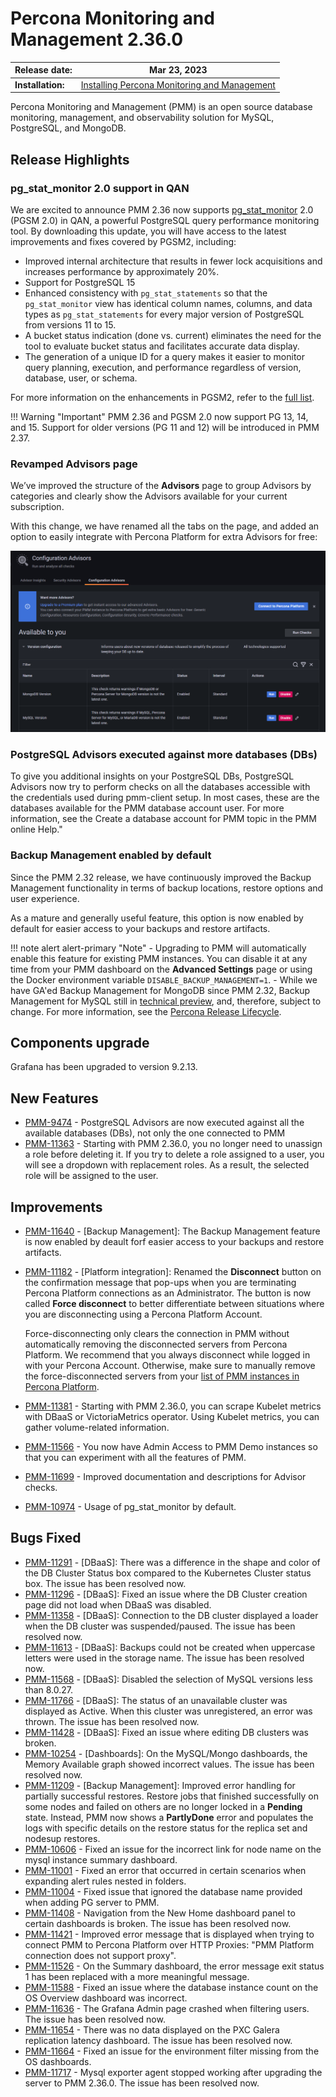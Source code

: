 # Percona Monitoring and Management 2.36.0

| **Release date:** | Mar 23, 2023                                                                                 |
| ----------------- | ----------------------------------------------------------------------------------------------- |
| **Installation:** | [Installing Percona Monitoring and Management](https://www.percona.com/software/pmm/quickstart) |

Percona Monitoring and Management (PMM) is an open source database monitoring, management, and observability solution for MySQL, PostgreSQL, and MongoDB.

<!---
!!! caution alert alert-warning "Important/Caution"
    Crucial points that need emphasis:

    - Important: A significant point that deserves emphasis.
    - Caution: Used to mean 'Continue with care'.
 --->


## Release Highlights

### pg_stat_monitor 2.0 support in QAN

We are excited to announce PMM 2.36 now supports [pg_stat_monitor](https://docs.percona.com/pg-stat-monitor/index.html) 2.0 (PGSM 2.0) in QAN, a powerful PostgreSQL query performance monitoring tool. By downloading this update, you will have access to the latest improvements and fixes covered by PGSM2, including:

- Improved internal architecture that results in fewer lock acquisitions and increases performance by approximately 20%.
- Support for PostgreSQL 15 
- Enhanced consistency with `pg_stat_statements` so that the `pg_stat_monitor` view has identical column names, columns, and data types as `pg_stat_statements` for every major version of PostgreSQL from versions 11 to 15.
- A bucket status indication (done vs. current) eliminates the need for the tool to evaluate bucket status and facilitates accurate data display.
- The generation of a unique ID for a query makes it easier to monitor query planning, execution, and performance regardless of version, database, user, or schema.

For more information on the enhancements in PGSM2, refer to the [full list](https://github.com/percona/pg_stat_monitor/blob/main/RELEASE_NOTES.md).


!!! Warning "Important"
    PMM 2.36 and PGSM 2.0 now support PG 13, 14, and 15. Support for older versions (PG 11 and 12) will be introduced in PMM 2.37.

### Revamped Advisors page


We’ve improved the structure of the **Advisors** page to group Advisors by categories and clearly show the Advisors available for your current subscription. 

With this change, we have renamed all the tabs on the page, and added an option to easily integrate with Percona Platform for extra Advisors for free:

  ![!image](../images/New_Advisors_page.PNG)

### PostgreSQL Advisors executed against more databases (DBs)
To give you additional insights on your PostgreSQL DBs, PostgreSQL Advisors now try to perform checks on all the databases accessible with the credentials used during pmm-client setup.
In most cases, these are the databases available for the PMM database account user. For more information, see the Create a database account for PMM topic in the PMM online Help."


### Backup Management enabled by default
Since the PMM 2.32 release, we have continuously improved the Backup Management functionality in terms of backup locations, restore options and user experience.

As a mature and generally useful feature, this option is now enabled by default for easier access to your backups and restore artifacts.


!!! note alert alert-primary "Note"
    - Upgrading to PMM will automatically enable this feature for existing PMM instances. You can disable it at any time from your PMM dashboard on the **Advanced Settings** page or using the Docker environment variable `DISABLE_BACKUP_MANAGEMENT=1`.
    - While we have GA'ed Backup Management for MongoDB since PMM 2.32, Backup Management for MySQL still  in [technical preview](../details/glossary.md#technical-preview), and, therefore, subject to change. For more information, see the [Percona Release Lifecycle](https://www.percona.com/services/policies/percona-release-lifecycle-overview).


## Components upgrade

Grafana has been upgraded to version 9.2.13.


## New Features

- [PMM-9474](https://jira.percona.com/browse/PMM-9474) - PostgreSQL Advisors are now executed against all the available databases (DBs), not only the one connected to PMM
- [PMM-11363](https://jira.percona.com/browse/PMM-11363) - Starting with PMM 2.36.0, you no longer need to unassign a role before deleting it. If you try to delete a role assigned to a user, you will see a dropdown with replacement roles. As a result, the selected role will be assigned to the user.


## Improvements

- [PMM-11640](https://jira.percona.com/browse/PMM-11640) - [Backup Management]: The Backup Management feature is now enabled by deault forf easier access to your backups and restore artifacts.

- [PMM-11182](https://jira.percona.com/browse/PMM-11182) - [Platform integration]: Renamed the **Disconnect** button on the confirmation message that pop-ups when you are terminating Percona Platform connections as an Administrator. The button is now called **Force disconnect** to better differentiate between situations where you are disconnecting using a Percona Platform Account.

    Force-disconnecting only clears the connection in PMM without automatically removing the disconnected servers from Percona Platform. We recommend that you always disconnect while logged in with your Percona Account. Otherwise, make sure to manually remove the force-disconnected servers from your [list of PMM instances in Percona Platform](https://portal.percona.com/pmm-instances).

- [PMM-11381](https://jira.percona.com/browse/PMM-11381) - Starting with PMM 2.36.0, you can scrape Kubelet metrics with DBaaS or VictoriaMetrics operator. Using Kubelet metrics, you can gather volume-related information.

- [PMM-11566](https://jira.percona.com/browse/PMM-11566) - You now have Admin Access to PMM Demo instances so that you can experiment with all the features of PMM.

- [PMM-11699](https://jira.percona.com/browse/PMM-11699) - Improved documentation and descriptions for Advisor checks.

- [PMM-10974](https://jira.percona.com/browse/PMM-10974) - Usage of pg_stat_monitor by default.


## Bugs Fixed

- [PMM-11291](https://jira.percona.com/browse/PMM-11291) - [DBaaS]: There was a difference in the shape and color of the DB Cluster Status box compared to the Kubernetes Cluster status box. The issue has been resolved now.
- [PMM-11296](https://jira.percona.com/browse/PMM-11296) - [DBaaS]: Fixed an issue where the DB Cluster creation page did not load when DBaaS was disabled.
- [PMM-11358](https://jira.percona.com/browse/PMM-11358) - [DBaaS]: Connection to the DB cluster displayed a loader when the DB cluster was suspended/paused. The issue has been resolved now.
- [PMM-11613](https://jira.percona.com/browse/PMM-11613) - [DBaaS]: Backups could not be created when uppercase letters were used in the storage name. The issue has been resolved now.
- [PMM-11568](https://jira.percona.com/browse/PMM-11568) - [DBaaS]: Disabled the selection of MySQL versions less than 8.0.27.
- [PMM-11766](https://jira.percona.com/browse/PMM-11766) - [DBaaS]: The status of an unavailable cluster was displayed as Active. When this cluster was unregistered, an error was thrown. The issue has been resolved now.
- [PMM-11428](https://jira.percona.com/browse/PMM-11428) - [DBaaS]: Fixed an issue where editing DB clusters was broken.
- [PMM-10254](https://jira.percona.com/browse/PMM-10254) - [Dashboards]: On the MySQL/Mongo dashboards, the Memory Available graph showed incorrect values. The issue has been resolved now.
- [PMM-11209](https://jira.percona.com/browse/PMM-11209) - [Backup Management]: Improved error handling for partially successful restores. Restore jobs that finished successfully on some nodes and failed on others are no longer locked in a **Pending** state. Instead, PMM now shows a **PartlyDone** error and populates the logs with specific details on the restore status for the replica set and nodesup restores.
- [PMM-10606](https://jira.percona.com/browse/PMM-10606) - Fixed an issue for the incorrect link for node name on the mysql instance summary dashboard.
- [PMM-11001](https://jira.percona.com/browse/PMM-11001) - Fixed an error that occurred in certain scenarios when expanding alert rules nested in folders.
- [PMM-11004](https://jira.percona.com/browse/PMM-11004) - Fixed issue that ignored the database name provided when adding PG server to PMM.
- [PMM-11408](https://jira.percona.com/browse/PMM-11408) - Navigation from the New Home dashboard panel to certain dashboards is broken. The issue has been resolved now.
- [PMM-11421](https://jira.percona.com/browse/PMM-11421) - Improved error message that is displayed when trying to connect PMM to Percona Platform over HTTP Proxies: "PMM Platform connection does not support proxy".
- [PMM-11526](https://jira.percona.com/browse/PMM-11526) - On the Summary dashboard, the error message exit status 1 has been replaced with a more meaningful message.
- [PMM-11588](https://jira.percona.com/browse/PMM-11588) - Fixed an issue where the database instance count on the OS Overview dashboard was incorrect.
- [PMM-11636](https://jira.percona.com/browse/PMM-11636) - The Grafana Admin page crashed when filtering users. The issue has been resolved now.
- [PMM-11654](https://jira.percona.com/browse/PMM-11654) - There was no data displayed on the PXC Galera replication latency dashboard. The issue has been resolved now.
- [PMM-11664](https://jira.percona.com/browse/PMM-11664) - Fixed an issue for the environment filter missing from the OS dashboards.
- [PMM-11717](https://jira.percona.com/browse/PMM-11717) - Mysql exporter agent stopped working after upgrading the server to PMM 2.36.0. The issue has been resolved now.


<!---## Known issues

- ​List of known issues with a  comprehensive description and link to the JIRA ticket.

    Example:

    [PMM-XXXX](https://jira.percona.com/browse/PMM-XXXX) - Comprehensive description.




    **Solution**

    Description of the solution.



## Coming Soon



  Share what are the upcoming features on your roadmap to keep users excited:

- Planned item 1
- Planned item 2
--->
